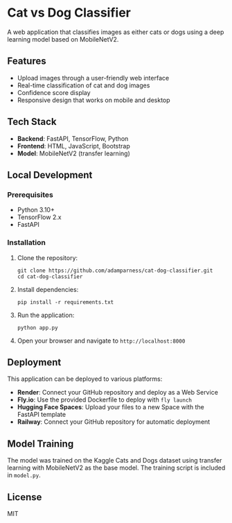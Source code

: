 # Cat vs Dog Classifier

A web application that classifies images as either cats or dogs using a deep learning model based on MobileNetV2.

## Features

- Upload images through a user-friendly web interface
- Real-time classification of cat and dog images
- Confidence score display
- Responsive design that works on mobile and desktop

## Tech Stack

- **Backend**: FastAPI, TensorFlow, Python
- **Frontend**: HTML, JavaScript, Bootstrap
- **Model**: MobileNetV2 (transfer learning)

## Local Development

### Prerequisites

- Python 3.10+
- TensorFlow 2.x
- FastAPI

### Installation

1. Clone the repository:
   ```
   git clone https://github.com/adamparness/cat-dog-classifier.git
   cd cat-dog-classifier
   ```

2. Install dependencies:
   ```
   pip install -r requirements.txt
   ```

3. Run the application:
   ```
   python app.py
   ```

4. Open your browser and navigate to `http://localhost:8000`

## Deployment

This application can be deployed to various platforms:

- **Render**: Connect your GitHub repository and deploy as a Web Service
- **Fly.io**: Use the provided Dockerfile to deploy with `fly launch`
- **Hugging Face Spaces**: Upload your files to a new Space with the FastAPI template
- **Railway**: Connect your GitHub repository for automatic deployment

## Model Training

The model was trained on the Kaggle Cats and Dogs dataset using transfer learning with MobileNetV2 as the base model. The training script is included in `model.py`.

## License

MIT
